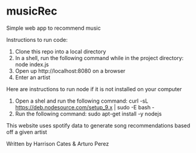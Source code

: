 # musicRec
Simple web app to recommend music

Instructions to run code:

1. Clone this repo into a local directory
2. In a shell, run the following command while in the project directory: node index.js
3. Open up http://localhost:8080 on a browser
4. Enter an artist

Here are instructions to run node if it is not installed on your computer

1. Open a shel and run the following command: curl -sL https://deb.nodesource.com/setup_9.x | sudo -E bash -
2. Run the following command: sudo apt-get install -y nodejs

This website uses spotify data to generate song recommendations based off a given artist

Written by Harrison Cates & Arturo Perez